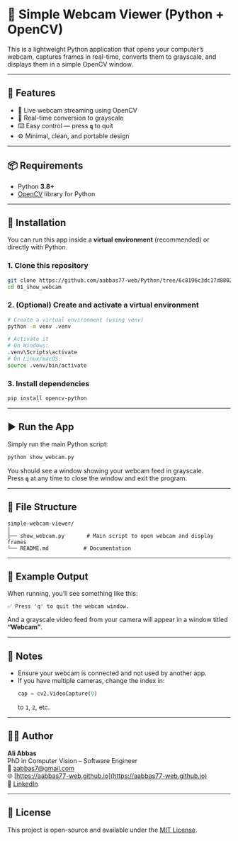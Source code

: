 # 🎥 Simple Webcam Viewer (Python + OpenCV)

This is a lightweight Python application that opens your computer’s webcam, captures frames in real-time, converts them to grayscale, and displays them in a simple OpenCV window.

---

## 🧠 Features

- 📸 Live webcam streaming using OpenCV  
- 🌈 Real-time conversion to grayscale  
- ⌨️ Easy control — press **`q`** to quit  
- ⚙️ Minimal, clean, and portable design  

---

## 📦 Requirements

- Python **3.8+**
- [OpenCV](https://opencv.org/) library for Python

---

## 🧰 Installation

You can run this app inside a **virtual environment** (recommended) or directly with Python.

### 1. Clone this repository
```bash
git clone https://github.com/aabbas77-web/Python/tree/6c8196c3dc17d8802a564cd42e69871cc73dde54/01_show_webcam.git
cd 01_show_webcam
```

### 2. (Optional) Create and activate a virtual environment
```bash
# Create a virtual environment (using venv)
python -m venv .venv

# Activate it
# On Windows:
.venv\Scripts\activate
# On Linux/macOS:
source .venv/bin/activate
```

### 3. Install dependencies
```bash
pip install opencv-python
```

---

## ▶️ Run the App

Simply run the main Python script:

```bash
python show_webcam.py
```

You should see a window showing your webcam feed in grayscale.  
Press **`q`** at any time to close the window and exit the program.

---

## 🧩 File Structure

```
simple-webcam-viewer/
│
├── show_webcam.py       # Main script to open webcam and display frames
└── README.md           # Documentation
```

---

## 🧱 Example Output

When running, you’ll see something like this:

```
✅ Press 'q' to quit the webcam window.
```

And a grayscale video feed from your camera will appear in a window titled **“Webcam”**.

---

## 🚀 Notes

- Ensure your webcam is connected and not used by another app.
- If you have multiple cameras, change the index in:
  ```python
  cap = cv2.VideoCapture(0)
  ```
  to `1`, `2`, etc.

---

## 🧑‍💻 Author

**Ali Abbas**  
PhD in Computer Vision – Software Engineer  
📧 [aabbas7@gmail.com](mailto:aabbas7@gmail.com)  
🌐 [https://aabbas77-web.github.io](https://aabbas77-web.github.io)  
🔗 [LinkedIn](https://www.linkedin.com/in/ali-abbas-45799710b)

---

## 🪪 License

This project is open-source and available under the [MIT License](LICENSE).
